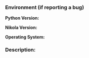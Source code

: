 <!--
Before creating an issue:
* make sure you are using an up-to-date version of Nikola
* search for existing issues that might be related

If you are reporting a bug:
* provide information about your environment (below)
* include all the output you get, and any other information related to your problem

Nikola v7.6.4, as provided by Ubuntu, is NOT SUPPORTED.
If you are using this version, you should upgrade: https://getnikola.com/getting-started.html
-->

### Environment (if reporting a bug)

**Python Version:**

**Nikola Version:**

**Operating System:**

### Description:

